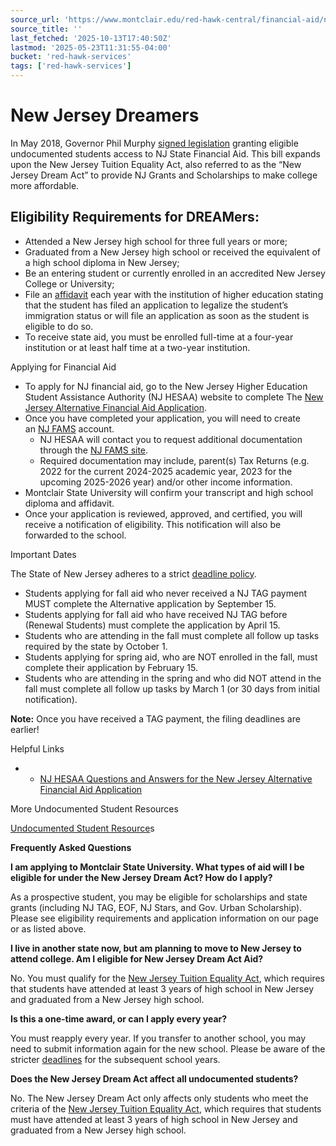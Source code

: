 ```yaml
---
source_url: 'https://www.montclair.edu/red-hawk-central/financial-aid/nj-dreamers/'
source_title: ''
last_fetched: '2025-10-13T17:40:50Z'
lastmod: '2025-05-23T11:31:55-04:00'
bucket: 'red-hawk-services'
tags: ['red-hawk-services']
---
```


# New Jersey Dreamers

In May 2018, Governor Phil Murphy [signed legislation](https://legiscan.com/NJ/text/S699/2018) granting eligible undocumented students access to NJ State Financial Aid. This bill expands upon the New Jersey Tuition Equality Act, also referred to as the “New Jersey Dream Act” to provide NJ Grants and Scholarships to make college more affordable.

## **Eligibility Requirements for DREAMers:**

* Attended a New Jersey high school for three full years or more;
* Graduated from a New Jersey high school or received the equivalent of a high school diploma in New Jersey;
* Be an entering student or currently enrolled in an accredited New Jersey College or University;
* File an [affidavit](http://www.montclair.edu/red-hawk-central/wp-content/uploads/sites/59/2025/04/NJ-Affidavit-Revised-4.8.25.pdf) each year with the institution of higher education stating that the student has filed an application to legalize the student’s immigration status or will file an application as soon as the student is eligible to do so.
* To receive state aid, you must be enrolled full-time at a four-year institution or at least half time at a two-year institution.

Applying for Financial Aid

* To apply for NJ financial aid, go to the New Jersey Higher Education Student Assistance Authority (NJ HESAA) website to complete The [New Jersey Alternative Financial Aid Application](https://www.hesaa.org/Pages/NJAlternativeApplication.aspx).
* Once you have completed your application, you will need to create an [NJ FAMS](https://njfams.hesaa.org/NJFAMS/login.aspx?ReturnUrl=/NJFAMS/int/FinAid/index.aspx) account.
  + NJ HESAA will contact you to request additional documentation through the [NJ FAMS site](https://njfams.hesaa.org/NJFAMS/login.aspx?ReturnUrl=/NJFAMS/int/FinAid/index.aspx).
  + Required documentation may include, parent(s) Tax Returns (e.g. 2022 for the current 2024-2025 academic year, 2023 for the upcoming 2025-2026 year) and/or other income information.
* Montclair State University will confirm your transcript and high school diploma and affidavit.
* Once your application is reviewed, approved, and certified, you will receive a notification of eligibility. This notification will also be forwarded to the school.

Important Dates

The State of New Jersey adheres to a strict [deadline policy](https://www.hesaa.org/Pages/StateApplicationDeadlines.aspx).

* Students applying for fall aid who never received a NJ TAG payment MUST complete the Alternative application by September 15.
* Students applying for fall aid who have received NJ TAG before (Renewal Students) must complete the application by April 15.
* Students who are attending in the fall must complete all follow up tasks required by the state by October 1.
* Students applying for spring aid, who are NOT enrolled in the fall, must complete their application by February 15.
* Students who are attending in the spring and who did NOT attend in the fall must complete all follow up tasks by March 1 (or 30 days from initial notification).

**Note:** Once you have received a TAG payment, the filing deadlines are earlier!

Helpful Links

* + [NJ HESAA Questions and Answers for the New Jersey Alternative Financial Aid Application](https://www.hesaa.org/Documents/NJAltAPPQnA.pdf)

More Undocumented Student Resources

[Undocumented Student Resource](https://www.montclair.edu/immigration-daca/daca-dreamer-student-resources/)s

**Frequently Asked Questions**

**I am applying to Montclair State University. What types of aid will I be eligible for under the New Jersey Dream Act? How do I apply?**

As a prospective student, you may be eligible for scholarships and state grants (including NJ TAG, EOF, NJ Stars, and Gov. Urban Scholarship). Please see eligibility requirements and application information on our page or as listed above.

**I live in another state now, but am planning to move to New Jersey to attend college. Am I eligible for New Jersey Dream Act Aid?**

No. You must qualify for the [New Jersey Tuition Equality Act](https://www.nj.gov/highereducation/TuitionEqualityAct.shtml), which requires that students have attended at least 3 years of high school in New Jersey and graduated from a New Jersey high school.

**Is this a one-time award, or can I apply every year?**

You must reapply every year. If you transfer to another school, you may need to submit information again for the new school. Please be aware of the stricter [deadlines](https://www.hesaa.org/Pages/StateApplicationDeadlines.aspx) for the subsequent school years.

**Does the New Jersey Dream Act affect all undocumented students?**

No. The New Jersey Dream Act only affects only students who meet the criteria of the [New Jersey Tuition Equality Act](https://www.nj.gov/highereducation/TuitionEqualityAct.shtml), which requires that students must have attended at least 3 years of high school in New Jersey and graduated from a New Jersey high school.